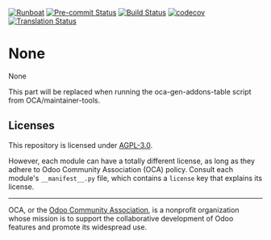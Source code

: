
[![Runboat](https://img.shields.io/badge/runboat-Try%20me-875A7B.png)](https://runboat.odoo-community.org/builds?repo=OCA/wms&target_branch=10.0)
[![Pre-commit Status](https://github.com/OCA/wms/actions/workflows/pre-commit.yml/badge.svg?branch=10.0)](https://github.com/OCA/wms/actions/workflows/pre-commit.yml?query=branch%3A10.0)
[![Build Status](https://github.com/OCA/wms/actions/workflows/test.yml/badge.svg?branch=10.0)](https://github.com/OCA/wms/actions/workflows/test.yml?query=branch%3A10.0)
[![codecov](https://codecov.io/gh/OCA/wms/branch/10.0/graph/badge.svg)](https://codecov.io/gh/OCA/wms)
[![Translation Status](https://translation.odoo-community.org/widgets/wms-10-0/-/svg-badge.svg)](https://translation.odoo-community.org/engage/wms-10-0/?utm_source=widget)

<!-- /!\ do not modify above this line -->

# None

None

<!-- /!\ do not modify below this line -->

<!-- prettier-ignore-start -->

[//]: # (addons)

This part will be replaced when running the oca-gen-addons-table script from OCA/maintainer-tools.

[//]: # (end addons)

<!-- prettier-ignore-end -->

## Licenses

This repository is licensed under [AGPL-3.0](LICENSE).

However, each module can have a totally different license, as long as they adhere to Odoo Community Association (OCA)
policy. Consult each module's `__manifest__.py` file, which contains a `license` key
that explains its license.

----
OCA, or the [Odoo Community Association](http://odoo-community.org/), is a nonprofit
organization whose mission is to support the collaborative development of Odoo features
and promote its widespread use.
